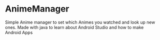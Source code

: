 # AnimeManager
Simple Anime manager to set which Animes you watched and look up new ones. Made with java to learn about Android Studio and how to make Android Apps
